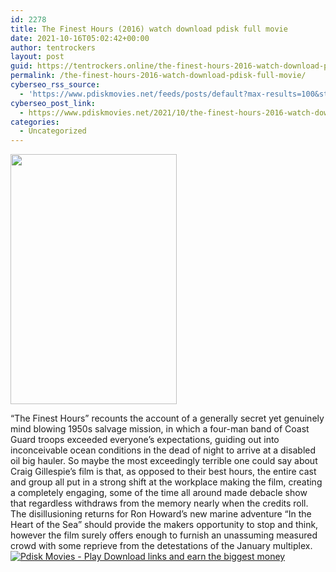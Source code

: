 ```yaml
---
id: 2278
title: The Finest Hours (2016) watch download pdisk full movie
date: 2021-10-16T05:02:42+00:00
author: tentrockers
layout: post
guid: https://tentrockers.online/the-finest-hours-2016-watch-download-pdisk-full-movie/
permalink: /the-finest-hours-2016-watch-download-pdisk-full-movie/
cyberseo_rss_source:
  - 'https://www.pdiskmovies.net/feeds/posts/default?max-results=100&start-index=1'
cyberseo_post_link:
  - https://www.pdiskmovies.net/2021/10/the-finest-hours-2016-watch-download.html
categories:
  - Uncategorized
---
```

<div class="separator">
  <a href="https://blogger.googleusercontent.com/img/a/AVvXsEg60hlvkA686ylkBCTd5FPZFXnxDJ1lTBeAzZAotA0nUqwoygSj1lIONOoFC4Z3GiVt0ymvAi5VYeBiW0_fVdTq_B05Xr5hBh3JtZjRWfI1K4ZHCdvt7ETJEnJMG0zZkE7LT79PHk-gjbyh62YWmaP4jZbwfBBgY0cI3mxbj1AF4jAYafKhZG3W4g-Mbg=s275"><img loading="lazy" border="0" data-original-height="275" data-original-width="183" height="400" src="https://blogger.googleusercontent.com/img/a/AVvXsEg60hlvkA686ylkBCTd5FPZFXnxDJ1lTBeAzZAotA0nUqwoygSj1lIONOoFC4Z3GiVt0ymvAi5VYeBiW0_fVdTq_B05Xr5hBh3JtZjRWfI1K4ZHCdvt7ETJEnJMG0zZkE7LT79PHk-gjbyh62YWmaP4jZbwfBBgY0cI3mxbj1AF4jAYafKhZG3W4g-Mbg=w266-h400" width="266" /></a>
</div>

<span>&#8220;The Finest Hours&#8221; recounts the account of a generally secret yet genuinely mind blowing 1950s salvage mission, in which a four-man band of Coast Guard troops exceeded everyone&#8217;s expectations, guiding out into inconceivable ocean conditions in the dead of night to arrive at a disabled oil big hauler. So maybe the most exceedingly terrible one could say about Craig Gillespie&#8217;s film is that, as opposed to their best hours, the entire cast and group all put in a strong shift at the workplace making the film, creating a completely engaging, some of the time all around made debacle show that regardless withdraws from the memory nearly when the credits roll. The disillusioning returns for Ron Howard&#8217;s new marine adventure &#8220;In the Heart of the Sea&#8221; should provide the makers opportunity to stop and think, however the film surely offers enough to furnish an unassuming measured crowd with some reprieve from the detestations of the January multiplex.</span>  
[![](https://1.bp.blogspot.com/-a93bp85aB6g/YUXjACCiX3I/AAAAAAAAbQE/GHmPI7h0af0tqn6tYzd0cdrDv9Hu9LUSACLcBGAsYHQ/s16000/Play_it_New-removebg-preview.png "Pdisk Movies - Play Download links and earn the biggest money")](https://kofilink.com/1/bnYybXh4MDAwcDZn?dn=1)